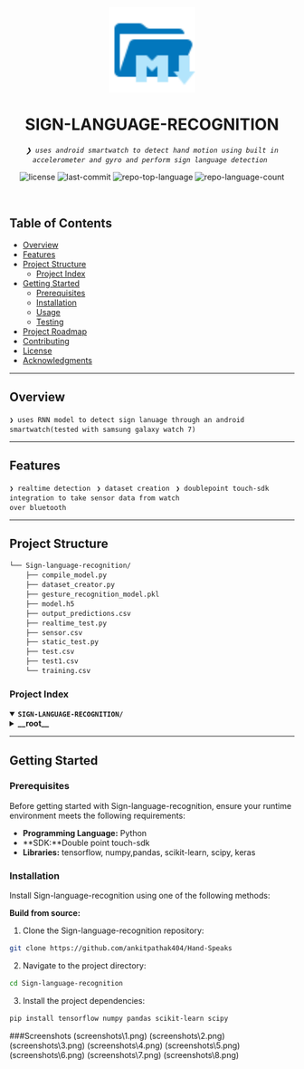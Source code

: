 <p align="center">
    <img src="https://raw.githubusercontent.com/PKief/vscode-material-icon-theme/ec559a9f6bfd399b82bb44393651661b08aaf7ba/icons/folder-markdown-open.svg" align="center" width="30%">
</p>
<p align="center"><h1 align="center">SIGN-LANGUAGE-RECOGNITION</h1></p>
<p align="center">
	<em><code>❯ uses android smartwatch to detect hand motion using built in accelerometer and gyro and perform sign language detection </code></em>
</p>
<p align="center">
	<img src="https://img.shields.io/github/license/ankitpathak2004/Sign-language-recognition?style=default&logo=opensourceinitiative&logoColor=white&color=0080ff" alt="license">
	<img src="https://img.shields.io/github/last-commit/ankitpathak2004/Sign-language-recognition?style=default&logo=git&logoColor=white&color=0080ff" alt="last-commit">
	<img src="https://img.shields.io/github/languages/top/ankitpathak2004/Sign-language-recognition?style=default&color=0080ff" alt="repo-top-language">
	<img src="https://img.shields.io/github/languages/count/ankitpathak2004/Sign-language-recognition?style=default&color=0080ff" alt="repo-language-count">
</p>
<p align="center"><!-- default option, no dependency badges. -->
</p>
<p align="center">
	<!-- default option, no dependency badges. -->
</p>
<br>

##  Table of Contents

- [ Overview](#-overview)
- [ Features](#-features)
- [ Project Structure](#-project-structure)
  - [ Project Index](#-project-index)
- [ Getting Started](#-getting-started)
  - [ Prerequisites](#-prerequisites)
  - [ Installation](#-installation)
  - [ Usage](#-usage)
  - [ Testing](#-testing)
- [ Project Roadmap](#-project-roadmap)
- [ Contributing](#-contributing)
- [ License](#-license)
- [ Acknowledgments](#-acknowledgments)

---

##  Overview

<code>❯ uses RNN model to detect sign lanuage through an android smartwatch(tested with samsung galaxy watch 7) </code>

---

##  Features

<code>❯ realtime detection </code>
<code>❯ dataset creation </code>
<code>❯ doublepoint touch-sdk integration to take sensor data from watch over bluetooth </code>


---

##  Project Structure

```sh
└── Sign-language-recognition/
    ├── compile_model.py
    ├── dataset_creator.py
    ├── gesture_recognition_model.pkl
    ├── model.h5
    ├── output_predictions.csv
    ├── realtime_test.py
    ├── sensor.csv
    ├── static_test.py
    ├── test.csv
    ├── test1.csv
    └── training.csv
```


###  Project Index
<details open>
	<summary><b><code>SIGN-LANGUAGE-RECOGNITION/</code></b></summary>
	<details> <!-- __root__ Submodule -->
		<summary><b>__root__</b></summary>
		<blockquote>
			<table>
			<tr>
				<td><b><a href='https://github.com/dharshan17sn/Hand-Speaks/blob/master/compile_model.py'>compile_model.py</a></b></td>
				<td><code>❯ train the model </code></td>
			</tr>
			<tr>
				<td><b><a href='https://github.com/dharshan17sn/Hand-Speaks/blob/master/dataset_creator.py'>dataset_creator.py</a></b></td>
				<td><code>❯ create dataset </code></td>
			</tr>
			<tr>
				<td><b><a href='https://github.com/dharshan17sn/Hand-Speaks/blob/master/realtime_test.py'>realtime_test.py</a></b></td>
				<td><code>❯ test model on realtime data </code></td>
			</tr>
			<tr>
				<td><b><a href='https://github.com/dharshan17sn/Hand-Speaks/blob/master/static_test.py'>static_test.py</a></b></td>
				<td><code>❯ test model on static data </code></td>
			</tr>
			</table>
		</blockquote>
	</details>
</details>

---
##  Getting Started

###  Prerequisites

Before getting started with Sign-language-recognition, ensure your runtime environment meets the following requirements:

- **Programming Language:** Python
- **SDK:**Double point touch-sdk
- **Libraries:** tensorflow, numpy,pandas, scikit-learn, scipy, keras


###  Installation

Install Sign-language-recognition using one of the following methods:

**Build from source:**

1. Clone the Sign-language-recognition repository:
```sh
git clone https://github.com/ankitpathak404/Hand-Speaks
```

2. Navigate to the project directory:
```sh
cd Sign-language-recognition
```

3. Install the project dependencies:

```sh
pip install tensorflow numpy pandas scikit-learn scipy 
```


###Screenshots
(screenshots\1.png)
(screenshots\2.png)
(screenshots\3.png)
(screenshots\4.png)
(screenshots\5.png)
(screenshots\6.png)
(screenshots\7.png)
(screenshots\8.png)